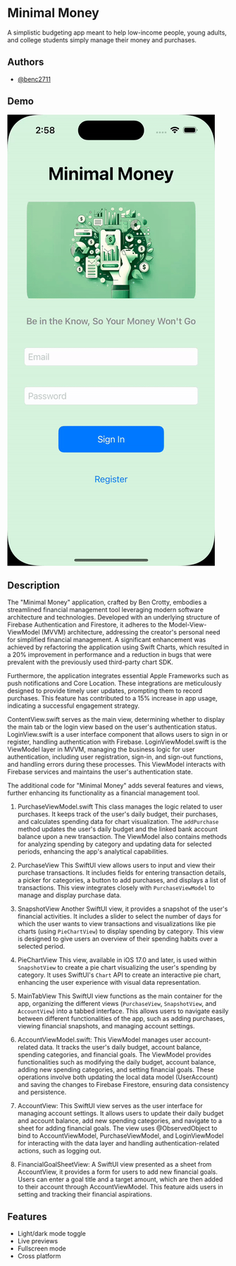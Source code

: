 
# Minimal Money

A simplistic budgeting app meant to help low-income people, young adults, and college students simply manage their money and purchases. 


## Authors

- [@benc2711](https://www.github.com/benc2711)


## Demo
![](https://github.com/benc2711/MinimalMoney/blob/main/MinMoneyDemo.gif)

## Description 

The "Minimal Money" application, crafted by Ben Crotty, embodies a streamlined financial management tool leveraging modern software architecture and technologies. Developed with an underlying structure of Firebase Authentication and Firestore, it adheres to the Model-View-ViewModel (MVVM) architecture, addressing the creator's personal need for simplified financial management. A significant enhancement was achieved by refactoring the application using Swift Charts, which resulted in a 20% improvement in performance and a reduction in bugs that were prevalent with the previously used third-party chart SDK.

Furthermore, the application integrates essential Apple Frameworks such as push notifications and Core Location. These integrations are meticulously designed to provide timely user updates, prompting them to record purchases. This feature has contributed to a 15% increase in app usage, indicating a successful engagement strategy.

ContentView.swift serves as the main view, determining whether to display the main tab or the login view based on the user's authentication status. LoginView.swift is a user interface component that allows users to sign in or register, handling authentication with Firebase. LoginViewModel.swift is the ViewModel layer in MVVM, managing the business logic for user authentication, including user registration, sign-in, and sign-out functions, and handling errors during these processes. This ViewModel interacts with Firebase services and maintains the user's authentication state.

The additional code for "Minimal Money" adds several features and views, further enhancing its functionality as a financial management tool.

1. PurchaseViewModel.swift This class manages the logic related to user purchases. It keeps track of the user's daily budget, their purchases, and calculates spending data for chart visualization. The `addPurchase` method updates the user's daily budget and the linked bank account balance upon a new transaction. The ViewModel also contains methods for analyzing spending by category and updating data for selected periods, enhancing the app's analytical capabilities.

2. PurchaseView This SwiftUI view allows users to input and view their purchase transactions. It includes fields for entering transaction details, a picker for categories, a button to add purchases, and displays a list of transactions. This view integrates closely with `PurchaseViewModel` to manage and display purchase data.

3. SnapshotView Another SwiftUI view, it provides a snapshot of the user's financial activities. It includes a slider to select the number of days for which the user wants to view transactions and visualizations like pie charts (using `PieChartView`) to display spending by category. This view is designed to give users an overview of their spending habits over a selected period.

4. PieChartView This view, available in iOS 17.0 and later, is used within `SnapshotView` to create a pie chart visualizing the user's spending by category. It uses SwiftUI's `Chart` API to create an interactive pie chart, enhancing the user experience with visual data representation.

5. MainTabView This SwiftUI view functions as the main container for the app, organizing the different views (`PurchaseView`, `SnapshotView`, and `AccountView`) into a tabbed interface. This allows users to navigate easily between different functionalities of the app, such as adding purchases, viewing financial snapshots, and managing account settings.

6. AccountViewModel.swift: This ViewModel manages user account-related data. It tracks the user's daily budget, account balance, spending categories, and financial goals. The ViewModel provides functionalities such as modifying the daily budget, account balance, adding new spending categories, and setting financial goals. These operations involve both updating the local data model (UserAccount) and saving the changes to Firebase Firestore, ensuring data consistency and persistence.

7. AccountView: This SwiftUI view serves as the user interface for managing account settings. It allows users to update their daily budget and account balance, add new spending categories, and navigate to a sheet for adding financial goals. The view uses @ObservedObject to bind to AccountViewModel, PurchaseViewModel, and LoginViewModel for interacting with the data layer and handling authentication-related actions, such as logging out.

8. FinancialGoalSheetView: A SwiftUI view presented as a sheet from AccountView, it provides a form for users to add new financial goals. Users can enter a goal title and a target amount, which are then added to their account through AccountViewModel. This feature aids users in setting and tracking their financial aspirations.

## Features

- Light/dark mode toggle
- Live previews
- Fullscreen mode
- Cross platform


